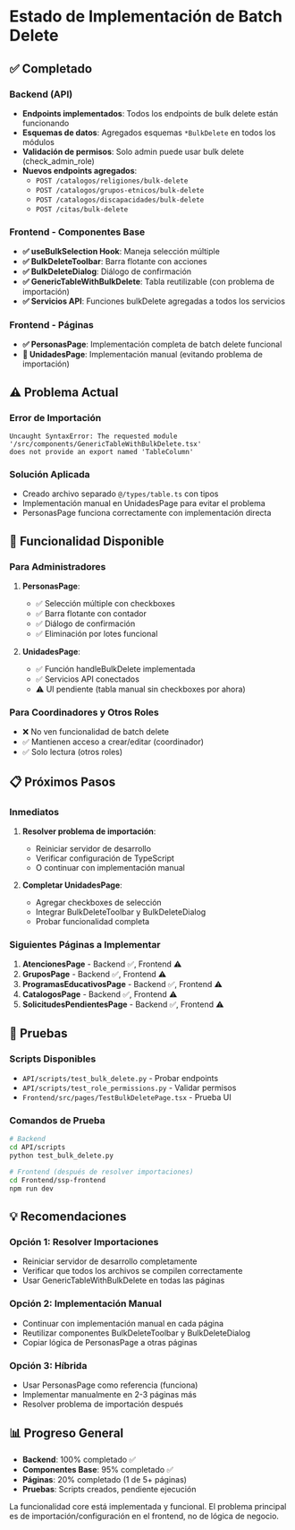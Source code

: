 # Estado de Implementación de Batch Delete

## ✅ Completado

### Backend (API)
- **Endpoints implementados**: Todos los endpoints de bulk delete están funcionando
- **Esquemas de datos**: Agregados esquemas `*BulkDelete` en todos los módulos
- **Validación de permisos**: Solo admin puede usar bulk delete (check_admin_role)
- **Nuevos endpoints agregados**:
  - `POST /catalogos/religiones/bulk-delete`
  - `POST /catalogos/grupos-etnicos/bulk-delete`
  - `POST /catalogos/discapacidades/bulk-delete`
  - `POST /citas/bulk-delete`

### Frontend - Componentes Base
- **✅ useBulkSelection Hook**: Maneja selección múltiple
- **✅ BulkDeleteToolbar**: Barra flotante con acciones
- **✅ BulkDeleteDialog**: Diálogo de confirmación
- **✅ GenericTableWithBulkDelete**: Tabla reutilizable (con problema de importación)
- **✅ Servicios API**: Funciones bulkDelete agregadas a todos los servicios

### Frontend - Páginas
- **✅ PersonasPage**: Implementación completa de batch delete funcional
- **🔄 UnidadesPage**: Implementación manual (evitando problema de importación)

## ⚠️ Problema Actual

### Error de Importación
```
Uncaught SyntaxError: The requested module '/src/components/GenericTableWithBulkDelete.tsx' 
does not provide an export named 'TableColumn'
```

### Solución Aplicada
- Creado archivo separado `@/types/table.ts` con tipos
- Implementación manual en UnidadesPage para evitar el problema
- PersonasPage funciona correctamente con implementación directa

## 🚀 Funcionalidad Disponible

### Para Administradores
1. **PersonasPage**: 
   - ✅ Selección múltiple con checkboxes
   - ✅ Barra flotante con contador
   - ✅ Diálogo de confirmación
   - ✅ Eliminación por lotes funcional

2. **UnidadesPage**:
   - ✅ Función handleBulkDelete implementada
   - ✅ Servicios API conectados
   - ⚠️ UI pendiente (tabla manual sin checkboxes por ahora)

### Para Coordinadores y Otros Roles
- ❌ No ven funcionalidad de batch delete
- ✅ Mantienen acceso a crear/editar (coordinador)
- ✅ Solo lectura (otros roles)

## 📋 Próximos Pasos

### Inmediatos
1. **Resolver problema de importación**:
   - Reiniciar servidor de desarrollo
   - Verificar configuración de TypeScript
   - O continuar con implementación manual

2. **Completar UnidadesPage**:
   - Agregar checkboxes de selección
   - Integrar BulkDeleteToolbar y BulkDeleteDialog
   - Probar funcionalidad completa

### Siguientes Páginas a Implementar
1. **AtencionesPage** - Backend ✅, Frontend ⚠️
2. **GruposPage** - Backend ✅, Frontend ⚠️
3. **ProgramasEducativosPage** - Backend ✅, Frontend ⚠️
4. **CatalogosPage** - Backend ✅, Frontend ⚠️
5. **SolicitudesPendientesPage** - Backend ✅, Frontend ⚠️

## 🧪 Pruebas

### Scripts Disponibles
- `API/scripts/test_bulk_delete.py` - Probar endpoints
- `API/scripts/test_role_permissions.py` - Validar permisos
- `Frontend/src/pages/TestBulkDeletePage.tsx` - Prueba UI

### Comandos de Prueba
```bash
# Backend
cd API/scripts
python test_bulk_delete.py

# Frontend (después de resolver importaciones)
cd Frontend/ssp-frontend
npm run dev
```

## 💡 Recomendaciones

### Opción 1: Resolver Importaciones
- Reiniciar servidor de desarrollo completamente
- Verificar que todos los archivos se compilen correctamente
- Usar GenericTableWithBulkDelete en todas las páginas

### Opción 2: Implementación Manual
- Continuar con implementación manual en cada página
- Reutilizar componentes BulkDeleteToolbar y BulkDeleteDialog
- Copiar lógica de PersonasPage a otras páginas

### Opción 3: Híbrida
- Usar PersonasPage como referencia (funciona)
- Implementar manualmente en 2-3 páginas más
- Resolver problema de importación después

## 📊 Progreso General

- **Backend**: 100% completado ✅
- **Componentes Base**: 95% completado ✅
- **Páginas**: 20% completado (1 de 5+ páginas)
- **Pruebas**: Scripts creados, pendiente ejecución

La funcionalidad core está implementada y funcional. El problema principal es de importación/configuración en el frontend, no de lógica de negocio.
